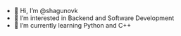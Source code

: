- 👋 Hi, I’m @shagunovk
- 👀 I’m interested in Backend and Software Development
- 🌱 I’m currently learning Python and C++

<!---
shagunovk/shagunovk is a ✨ special ✨ repository because its `README.md` (this file) appears on your GitHub profile.
You can click the Preview link to take a look at your changes.
--->
